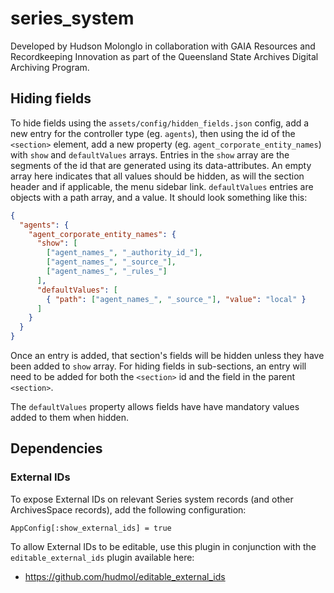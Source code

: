
# series_system

Developed by Hudson Molonglo in collaboration with GAIA Resources and Recordkeeping Innovation
as part of the Queensland State Archives Digital Archiving Program.

## Hiding fields

To hide fields using the  `assets/config/hidden_fields.json` config, add a new entry for the controller type (eg. `agents`), then using the id of the `<section>` element, add a new property (eg. `agent_corporate_entity_names`) with `show` and `defaultValues` arrays.
Entries in the `show` array are the segments of the id that are generated using its data-attributes. An empty array here indicates that all values should be hidden, as will the section header and if applicable, the menu sidebar link.
`defaultValues` entries are objects with a path array, and a value.
It should look something like this: 
```json
{
  "agents": {
    "agent_corporate_entity_names": {
      "show": [
        ["agent_names_", "_authority_id_"],
        ["agent_names_", "_source_"],
        ["agent_names_", "_rules_"]
      ],
      "defaultValues": [
        { "path": ["agent_names_", "_source_"], "value": "local" }
      ]
    }
  }
}
```
Once an entry is added, that section's fields will be hidden unless they have been added to `show` array.
For hiding fields in sub-sections, an entry will need to be added for both the `<section>` id and the field in the parent `<section>`.

The `defaultValues` property allows fields have have mandatory values added to them when hidden.


## Dependencies

### External IDs

To expose External IDs on relevant Series system records (and other
ArchivesSpace records), add the following configuration:
```
AppConfig[:show_external_ids] = true
```

To allow External IDs to be editable, use this plugin in conjunction with the
`editable_external_ids` plugin available here:

* https://github.com/hudmol/editable_external_ids
